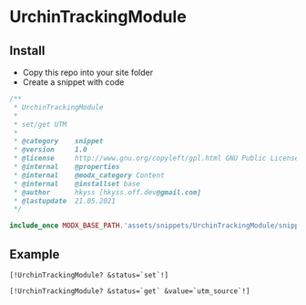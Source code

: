 # UrchinTrackingModule

## Install
- Copy this repo into your site folder
- Create a snippet with code
```php
/**
 * UrchinTrackingModule
 *
 * set/get UTM
 *
 * @category    snippet
 * @version     1.0
 * @license     http://www.gnu.org/copyleft/gpl.html GNU Public License (GPL)
 * @internal    @properties
 * @internal    @modx_category Content
 * @internal    @installset base
 * @author      hkyss [hkyss.off.dev@gmail.com]
 * @lastupdate  21.05.2021
 */

include_once MODX_BASE_PATH.'assets/snippets/UrchinTrackingModule/snippet.UrchinTrackingModule.php';
```

## Example
```
[!UrchinTrackingModule? &status=`set`!]

[!UrchinTrackingModule? &status=`get` &value=`utm_source`!]
```